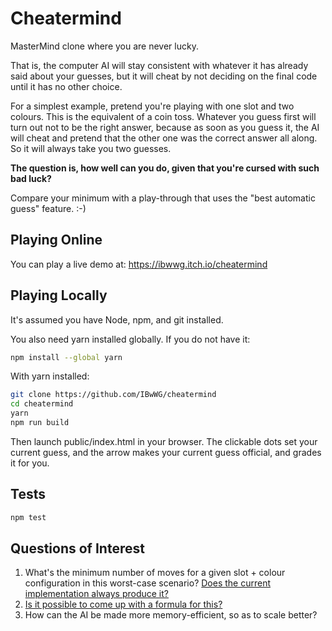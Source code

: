 # Cheatermind

MasterMind clone where you are never lucky.

That is, the computer AI will stay consistent with whatever it has already said about your guesses, but it will cheat by not deciding on the final code until it has no other choice.

For a simplest example, pretend you're playing with one slot and two colours.  This is the equivalent of a coin toss.  Whatever you guess first will turn out not to be the right answer, because as soon as you guess it, the AI will cheat and pretend that the other one was the correct answer all along.  So it will always take you two guesses.

**The question is, how well can you do, given that you're cursed with such bad luck?**

Compare your minimum with a play-through that uses the "best automatic guess" feature.  :-)

## Playing Online

You can play a live demo at: https://ibwwg.itch.io/cheatermind

## Playing Locally

It's assumed you have Node, npm, and git installed.

You also need yarn installed globally.  If you do not have it:

```sh
npm install --global yarn
```

With yarn installed:

```sh
git clone https://github.com/IBwWG/cheatermind
cd cheatermind
yarn
npm run build
```

Then launch public/index.html in your browser.  The clickable dots set your current guess, and the arrow makes your current guess official, and grades it for you.

## Tests

```sh
npm test
```

## Questions of Interest

1. What's the minimum number of moves for a given slot + colour configuration in this worst-case scenario?  [Does the current implementation always produce it?](https://github.com/IBwWG/cheatermind/wiki/Analysis)
1. [Is it possible to come up with a formula for this?](http://math.stackexchange.com/questions/2182321/the-best-worst-case-scenario-in-mastermind)
1. How can the AI be made more memory-efficient, so as to scale better?
